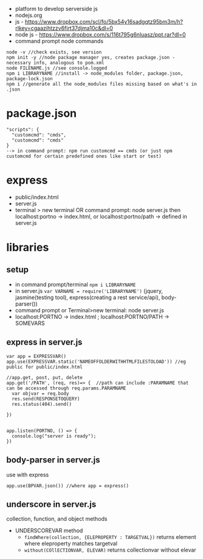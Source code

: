 * platform to develop serverside js
* nodejs.org
* js - https://www.dropbox.com/scl/fo/5bx54y16sadgqtz95bm3m/h?rlkey=cgaazihtzzv6firt37djma10c&dl=0
* node js - https://www.dropbox.com/s/116t795g6nluasz/ppt.rar?dl=0
* command prompt node commands
```
node -v //check exists, see version
npm init -y //node package manager yes, creates package.json - necessary info, analogous to pom.xml
node FILENAME.js //see console.logged
npm i LIBRARYNAME //install -> node_modules folder, package.json, package-lock.json
npm i //generate all the node_modules files missing based on what's in .json
```
# package.json
```
"scripts": {
  "customcmd": "cmds",
  "customcmd": "cmds"
}
--> in command prompt: npm run customcmd == cmds (or just npm customcmd for certain predefined ones like start or test)
```
# express
* public/index.html
* server.js
* terminal > new terminal OR command prompt: node server.js then localhost:portno -> index.html, or localhost:portno/path -> defined in server.js
# libraries
## setup
* in command prompt/terminal `npm i LIBRARYNAME`
* in server.js `var VARNAME = require('LIBRARYNAME')`
(jquery, jasmine(testing tool), express(creating a rest service/api), body-parser()) 
* command prompt or Terminal>new terminal: node server.js
* localhost:PORTNO -> index.html ; localhost:PORTNO/PATH -> SOMEVARS
## express in server.js
```
var app = EXPRESSVAR()
app.use(EXPRESSVAR.static('NAMEOFFOLDERWITHHTMLFILESTOLOAD')) //eg public for public/index.html

//app.get, post, put, delete
app.get('/PATH', (req, res)=> {  //path can include :PARAMNAME that can be accessed through req.params.PARAMNAME
  var objvar = req.body
  res.send(RESPONSETOQUERY)
  res.status(404).send()

})


app.listen(PORTNO, () => {
  console.log("server is ready");
})
```
## body-parser in server.js
use with express
```
app.use(BPVAR.json()) //where app = express()
```
## underscore in server.js
collection, function, and object methods
* UNDERSCOREVAR method
  * `findWhere(collection, {ELEPROPERTY : TARGETVAL})` returns element where eleproperty matches targetval
  * `without(COllECTIONVAR, ELEVAR)` returns collectionvar without elevar
